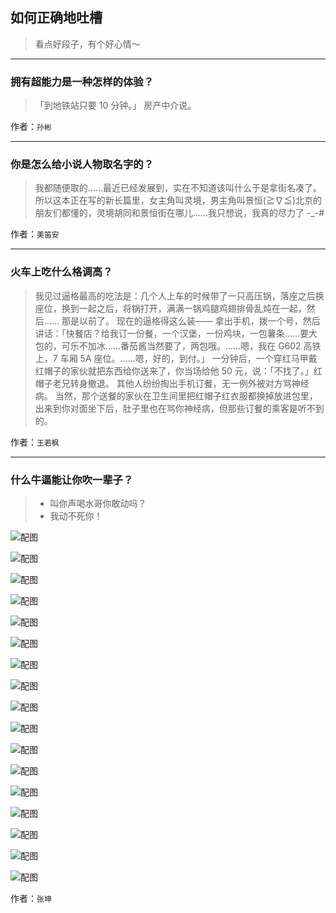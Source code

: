 ## 如何正确地吐槽

> 看点好段子，有个好心情～


 
---

### 拥有超能力是一种怎样的体验？

> 「到地铁站只要 10 分钟。」
> 房产中介说。


作者：`孙彬`

---

### 你是怎么给小说人物取名字的？

> 我都随便取的……最近已经发展到，实在不知道该叫什么于是拿街名凑了。所以这本正在写的新长篇里，女主角叫灵境，男主角叫景恒(≧∇≦)北京的朋友们都懂的，灵境胡同和景恒街在哪儿……我只想说，我真的尽力了 -_-#


作者：`美笛安`

---

### 火车上吃什么格调高？

> 我见过逼格最高的吃法是：几个人上车的时候带了一只高压锅，落座之后换座位，换到一起之后，将锅打开，满满一锅鸡腿鸡翅排骨乱炖在一起，然后……
> 那是以前了。
> 现在的逼格得这么装——
> 拿出手机，拨一个号，然后讲话：「快餐店？给我订一份餐，一个汉堡，一份鸡块，一包薯条……要大包的，可乐不加冰……番茄酱当然要了，两包哦。……嗯，我在 G602 高铁上，7 车厢 5A 座位。……嗯，好的，到付。」
> 一分钟后，一个穿红马甲戴红帽子的家伙就把东西给你送来了，你当场给他 50 元，说：「不找了。」红帽子老兄转身撤退。
> 其他人纷纷掏出手机订餐，无一例外被对方骂神经病。
> 当然，那个送餐的家伙在卫生间里把红帽子红衣服都换掉放进包里，出来到你对面坐下后，肚子里也在骂你神经病，但那些订餐的乘客是听不到的。


作者：`王若枫`

---

### 什么牛逼能让你吹一辈子？

> - 叫你声喝水哥你敢动吗？
> - 我动不死你！



![配图](http://pic4.zhimg.com/70/v2-f5e14a5146791f04790c4b859a00797f_b.jpg)



![配图](http://pic2.zhimg.com/70/v2-9681885e5ab041fd424de10f279a28dd_b.jpg)



![配图](http://pic2.zhimg.com/70/v2-8d5e6c8270678be9fa901da15523b3f1_b.jpg)



![配图](http://pic2.zhimg.com/70/v2-a3ad886f3664bc7efca9561a128d4535_b.jpg)



![配图](http://pic1.zhimg.com/70/v2-4345d5dc88acb41d0a0b5b4fbf5717d8_b.jpg)



![配图](http://pic2.zhimg.com/70/v2-eebc5053469165b433f05b1897ff4765_b.jpg)



![配图](http://pic1.zhimg.com/70/v2-99ca740b10d0077472cd33bc54fa7c1c_b.jpg)



![配图](http://pic4.zhimg.com/70/v2-e77f39b5bc5944bdb7c907f767635edb_b.jpg)



![配图](http://pic4.zhimg.com/70/v2-7b770ccd3acd77ee88b904e5f54913a3_b.jpg)



![配图](http://pic1.zhimg.com/70/v2-9ea9d40ba9b2964aaf11eeb0de926400_b.jpg)



![配图](http://pic3.zhimg.com/70/v2-fa853c7281235e5d139581ebac591fb2_b.jpg)



![配图](http://pic4.zhimg.com/70/v2-a36836266ac8b2814a40739d6da79ed7_b.jpg)



![配图](http://pic4.zhimg.com/70/v2-a4a5dd512e8271069b6c90cb1ab087a7_b.jpg)



![配图](http://pic3.zhimg.com/70/v2-afa065141ad7a718117517b9b34a4202_b.jpg)



![配图](http://pic2.zhimg.com/70/v2-f50b1b4c0b50a27d62900e31eb522ce9_b.jpg)



![配图](http://pic3.zhimg.com/70/v2-479e0207dd1af6a37e9df2b029638bca_b.jpg)



![配图](http://pic2.zhimg.com/70/v2-9e5f9e11b9778c1ddb63c1325cb7f585_b.jpg)


作者：`张坤`